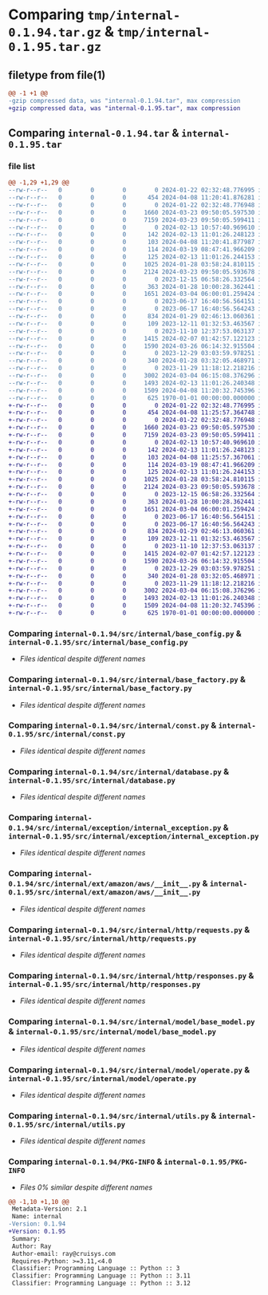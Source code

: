 # Comparing `tmp/internal-0.1.94.tar.gz` & `tmp/internal-0.1.95.tar.gz`

## filetype from file(1)

```diff
@@ -1 +1 @@
-gzip compressed data, was "internal-0.1.94.tar", max compression
+gzip compressed data, was "internal-0.1.95.tar", max compression
```

## Comparing `internal-0.1.94.tar` & `internal-0.1.95.tar`

### file list

```diff
@@ -1,29 +1,29 @@
--rw-r--r--   0        0        0        0 2024-01-22 02:32:48.776995 internal-0.1.94/README.md
--rw-r--r--   0        0        0      454 2024-04-08 11:20:41.876281 internal-0.1.94/pyproject.toml
--rw-r--r--   0        0        0        0 2024-01-22 02:32:48.776948 internal-0.1.94/src/internal/__init__.py
--rw-r--r--   0        0        0     1660 2024-03-23 09:50:05.597530 internal-0.1.94/src/internal/base_config.py
--rw-r--r--   0        0        0     7159 2024-03-23 09:50:05.599411 internal-0.1.94/src/internal/base_factory.py
--rw-r--r--   0        0        0        0 2024-02-13 10:57:40.969610 internal-0.1.94/src/internal/common_enum/__init__.py
--rw-r--r--   0        0        0      142 2024-02-13 11:01:26.248123 internal-0.1.94/src/internal/common_enum/contact_type.py
--rw-r--r--   0        0        0      103 2024-04-08 11:20:41.877987 internal-0.1.94/src/internal/common_enum/event_trigger_type.py
--rw-r--r--   0        0        0      114 2024-03-19 08:47:41.966209 internal-0.1.94/src/internal/common_enum/event_type.py
--rw-r--r--   0        0        0      125 2024-02-13 11:01:26.244153 internal-0.1.94/src/internal/common_enum/operator_type.py
--rw-r--r--   0        0        0     1025 2024-01-28 03:58:24.810115 internal-0.1.94/src/internal/const.py
--rw-r--r--   0        0        0     2124 2024-03-23 09:50:05.593678 internal-0.1.94/src/internal/database.py
--rw-r--r--   0        0        0        0 2023-12-15 06:58:26.332564 internal-0.1.94/src/internal/exception/__init__.py
--rw-r--r--   0        0        0      363 2024-01-28 10:00:28.362441 internal-0.1.94/src/internal/exception/base_exception.py
--rw-r--r--   0        0        0     1651 2024-03-04 06:00:01.259424 internal-0.1.94/src/internal/exception/internal_exception.py
--rw-r--r--   0        0        0        0 2023-06-17 16:40:56.564151 internal-0.1.94/src/internal/ext/__init__.py
--rw-r--r--   0        0        0        0 2023-06-17 16:40:56.564243 internal-0.1.94/src/internal/ext/amazon/__init__.py
--rw-r--r--   0        0        0      834 2024-01-29 02:46:13.060361 internal-0.1.94/src/internal/ext/amazon/aws/__init__.py
--rw-r--r--   0        0        0      109 2023-12-11 01:32:53.463567 internal-0.1.94/src/internal/ext/amazon/aws/const.py
--rw-r--r--   0        0        0        0 2023-11-10 12:37:53.063137 internal-0.1.94/src/internal/http/__init__.py
--rw-r--r--   0        0        0     1415 2024-02-07 01:42:57.122123 internal-0.1.94/src/internal/http/requests.py
--rw-r--r--   0        0        0     1590 2024-03-26 06:14:32.915504 internal-0.1.94/src/internal/http/responses.py
--rw-r--r--   0        0        0        0 2023-12-29 03:03:59.978251 internal-0.1.94/src/internal/interface/__init__.py
--rw-r--r--   0        0        0      340 2024-01-28 03:32:05.468971 internal-0.1.94/src/internal/interface/base_interface.py
--rw-r--r--   0        0        0        0 2023-11-29 11:18:12.218216 internal-0.1.94/src/internal/model/__init__.py
--rw-r--r--   0        0        0     3002 2024-03-04 06:15:08.376296 internal-0.1.94/src/internal/model/base_model.py
--rw-r--r--   0        0        0     1493 2024-02-13 11:01:26.240348 internal-0.1.94/src/internal/model/operate.py
--rw-r--r--   0        0        0     1509 2024-04-08 11:20:32.745396 internal-0.1.94/src/internal/utils.py
--rw-r--r--   0        0        0      625 1970-01-01 00:00:00.000000 internal-0.1.94/PKG-INFO
+-rw-r--r--   0        0        0        0 2024-01-22 02:32:48.776995 internal-0.1.95/README.md
+-rw-r--r--   0        0        0      454 2024-04-08 11:25:57.364748 internal-0.1.95/pyproject.toml
+-rw-r--r--   0        0        0        0 2024-01-22 02:32:48.776948 internal-0.1.95/src/internal/__init__.py
+-rw-r--r--   0        0        0     1660 2024-03-23 09:50:05.597530 internal-0.1.95/src/internal/base_config.py
+-rw-r--r--   0        0        0     7159 2024-03-23 09:50:05.599411 internal-0.1.95/src/internal/base_factory.py
+-rw-r--r--   0        0        0        0 2024-02-13 10:57:40.969610 internal-0.1.95/src/internal/common_enum/__init__.py
+-rw-r--r--   0        0        0      142 2024-02-13 11:01:26.248123 internal-0.1.95/src/internal/common_enum/contact_type.py
+-rw-r--r--   0        0        0      103 2024-04-08 11:25:57.367061 internal-0.1.95/src/internal/common_enum/event_trigger_type.py
+-rw-r--r--   0        0        0      114 2024-03-19 08:47:41.966209 internal-0.1.95/src/internal/common_enum/event_type.py
+-rw-r--r--   0        0        0      125 2024-02-13 11:01:26.244153 internal-0.1.95/src/internal/common_enum/operator_type.py
+-rw-r--r--   0        0        0     1025 2024-01-28 03:58:24.810115 internal-0.1.95/src/internal/const.py
+-rw-r--r--   0        0        0     2124 2024-03-23 09:50:05.593678 internal-0.1.95/src/internal/database.py
+-rw-r--r--   0        0        0        0 2023-12-15 06:58:26.332564 internal-0.1.95/src/internal/exception/__init__.py
+-rw-r--r--   0        0        0      363 2024-01-28 10:00:28.362441 internal-0.1.95/src/internal/exception/base_exception.py
+-rw-r--r--   0        0        0     1651 2024-03-04 06:00:01.259424 internal-0.1.95/src/internal/exception/internal_exception.py
+-rw-r--r--   0        0        0        0 2023-06-17 16:40:56.564151 internal-0.1.95/src/internal/ext/__init__.py
+-rw-r--r--   0        0        0        0 2023-06-17 16:40:56.564243 internal-0.1.95/src/internal/ext/amazon/__init__.py
+-rw-r--r--   0        0        0      834 2024-01-29 02:46:13.060361 internal-0.1.95/src/internal/ext/amazon/aws/__init__.py
+-rw-r--r--   0        0        0      109 2023-12-11 01:32:53.463567 internal-0.1.95/src/internal/ext/amazon/aws/const.py
+-rw-r--r--   0        0        0        0 2023-11-10 12:37:53.063137 internal-0.1.95/src/internal/http/__init__.py
+-rw-r--r--   0        0        0     1415 2024-02-07 01:42:57.122123 internal-0.1.95/src/internal/http/requests.py
+-rw-r--r--   0        0        0     1590 2024-03-26 06:14:32.915504 internal-0.1.95/src/internal/http/responses.py
+-rw-r--r--   0        0        0        0 2023-12-29 03:03:59.978251 internal-0.1.95/src/internal/interface/__init__.py
+-rw-r--r--   0        0        0      340 2024-01-28 03:32:05.468971 internal-0.1.95/src/internal/interface/base_interface.py
+-rw-r--r--   0        0        0        0 2023-11-29 11:18:12.218216 internal-0.1.95/src/internal/model/__init__.py
+-rw-r--r--   0        0        0     3002 2024-03-04 06:15:08.376296 internal-0.1.95/src/internal/model/base_model.py
+-rw-r--r--   0        0        0     1493 2024-02-13 11:01:26.240348 internal-0.1.95/src/internal/model/operate.py
+-rw-r--r--   0        0        0     1509 2024-04-08 11:20:32.745396 internal-0.1.95/src/internal/utils.py
+-rw-r--r--   0        0        0      625 1970-01-01 00:00:00.000000 internal-0.1.95/PKG-INFO
```

### Comparing `internal-0.1.94/src/internal/base_config.py` & `internal-0.1.95/src/internal/base_config.py`

 * *Files identical despite different names*

### Comparing `internal-0.1.94/src/internal/base_factory.py` & `internal-0.1.95/src/internal/base_factory.py`

 * *Files identical despite different names*

### Comparing `internal-0.1.94/src/internal/const.py` & `internal-0.1.95/src/internal/const.py`

 * *Files identical despite different names*

### Comparing `internal-0.1.94/src/internal/database.py` & `internal-0.1.95/src/internal/database.py`

 * *Files identical despite different names*

### Comparing `internal-0.1.94/src/internal/exception/internal_exception.py` & `internal-0.1.95/src/internal/exception/internal_exception.py`

 * *Files identical despite different names*

### Comparing `internal-0.1.94/src/internal/ext/amazon/aws/__init__.py` & `internal-0.1.95/src/internal/ext/amazon/aws/__init__.py`

 * *Files identical despite different names*

### Comparing `internal-0.1.94/src/internal/http/requests.py` & `internal-0.1.95/src/internal/http/requests.py`

 * *Files identical despite different names*

### Comparing `internal-0.1.94/src/internal/http/responses.py` & `internal-0.1.95/src/internal/http/responses.py`

 * *Files identical despite different names*

### Comparing `internal-0.1.94/src/internal/model/base_model.py` & `internal-0.1.95/src/internal/model/base_model.py`

 * *Files identical despite different names*

### Comparing `internal-0.1.94/src/internal/model/operate.py` & `internal-0.1.95/src/internal/model/operate.py`

 * *Files identical despite different names*

### Comparing `internal-0.1.94/src/internal/utils.py` & `internal-0.1.95/src/internal/utils.py`

 * *Files identical despite different names*

### Comparing `internal-0.1.94/PKG-INFO` & `internal-0.1.95/PKG-INFO`

 * *Files 0% similar despite different names*

```diff
@@ -1,10 +1,10 @@
 Metadata-Version: 2.1
 Name: internal
-Version: 0.1.94
+Version: 0.1.95
 Summary: 
 Author: Ray
 Author-email: ray@cruisys.com
 Requires-Python: >=3.11,<4.0
 Classifier: Programming Language :: Python :: 3
 Classifier: Programming Language :: Python :: 3.11
 Classifier: Programming Language :: Python :: 3.12
```

